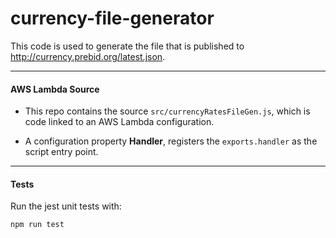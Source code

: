 # currency-file-generator

This code is used to generate the file that is published to http://currency.prebid.org/latest.json.

___

#### AWS Lambda Source

* This repo contains the source `src/currencyRatesFileGen.js`, which is code linked to an AWS Lambda configuration. 

* A configuration property **Handler**, registers the `exports.handler` as the script entry point.

___

#### Tests
Run the jest unit tests with:
```
npm run test
```
